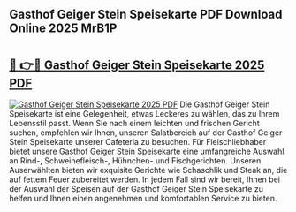 ## Gasthof Geiger Stein Speisekarte PDF Download Online 2025 MrB1P

# <h2><a href="http://gccld4n.nevu.top/?p=Gasthof+Geiger+Stein+Speisekarte">🔗 👉🔴 Gasthof Geiger Stein Speisekarte 2025 PDF</a></h2>

[![Gasthof Geiger Stein Speisekarte 2025 PDF](https://i.imgur.com/dBaPXMq.png)](http://gccld4n.nevu.top/?p=Gasthof+Geiger+Stein+Speisekarte)
Die Gasthof Geiger Stein Speisekarte ist eine Gelegenheit, etwas Leckeres zu wählen, das zu Ihrem Lebensstil passt. Wenn Sie nach einem leichten und frischen Gericht suchen, empfehlen wir Ihnen, unseren Salatbereich auf der Gasthof Geiger Stein Speisekarte unserer Cafeteria zu besuchen. Für Fleischliebhaber bietet unsere Gasthof Geiger Stein Speisekarte eine umfangreiche Auswahl an Rind-, Schweinefleisch-, Hühnchen- und Fischgerichten. Unseren Auserwählten bieten wir exquisite Gerichte wie Schaschlik und Steak an, die auf fettem Feuer zubereitet werden. In jedem Fall sind wir bereit, Ihnen bei der Auswahl der Speisen auf der Gasthof Geiger Stein Speisekarte zu helfen und Ihnen einen angenehmen und komfortablen Service zu bieten.
